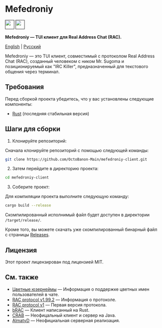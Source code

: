 # Mefedroniy
[<img src="https://github.com/user-attachments/assets/f2be5caa-6246-4a6a-9bee-2b53086f9afb" height="30">]()
[<img src="https://github.com/user-attachments/assets/4d35191d-1dbc-4391-a761-6ae7f76ba7af" height="30">]()

**Mefedroniy — TUI клиент для Real Address Chat (RAC).**

[English](README.md) | [Русский](lang/README.ru.md)

Mefedroniy — это TUI клиент, совместимый с протоколом Real Address Chat (RAC), созданный человеком с ником Mr. Sugoma и позиционируемый как "IRC Killer", предназначенный для текстового общения через терминал.

## Требования

Перед сборкой проекта убедитесь, что у вас установлены следующие компоненты:

- [Rust](https://www.rust-lang.org/tools/install) (последняя стабильная версия)

## Шаги для сборки

1. Клонируйте репозиторий:

Сначала клонируйте репозиторий с помощью следующей команды:

```bash
git clone https://github.com/OctoBanon-Main/mefedroniy-client.git
```

2. Затем перейдите в директорию проекта:

```bash
cd mefedroniy-client
```

3. Соберите проект:

Для компиляции проекта выполните следующую команду:
```bash
cargo build --release
```

Скомпилированный исполнимый файл будет доступен в директории `/target/release/`.

Кроме того, вы можете скачать уже скомпилированный бинарный файл с страницы [Releases](https://github.com/OctoBanon-Main/mefedroniy-client/releases).

## Лицензия

Этот проект лицензирован под лицензией MIT.

## См. также

- [Цветные юзернеймы](https://github.com/OctoBanon-Main/mefedroniy-client/blob/main/docs/colored_usernames.ru.md) — Информация о поддержке цветных имен пользователей в чате.
- [RAC protocol v1.99.2](https://gitea.bedohswe.eu.org/pixtaded/crab#rac-protocol) — Информация о протоколе.
- [RAC protocol v1](https://bedohswe.eu.org/text/rac/protocol.md.html) — Первая версия протокола.
- [bRAC](https://github.com/MeexReay/bRAC) — Клиент написанный на Rust.
- [CRAB](https://gitea.bedohswe.eu.org/pixtaded/crab) — Неофицальный клиент и сервер на Java.
- [AlmatyD](https://gitea.bedohswe.eu.org/bedohswe/almatyd) — Неофициальная серверная реализация.

